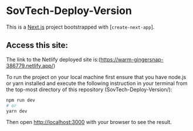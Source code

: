 # SovTech-Deploy-Version
This is a [Next.js](https://nextjs.org/) project bootstrapped with [`create-next-app`].

## Access this site:

The link to the Netlify deployed site is:(https://warm-gingersnap-386779.netlify.app/)

To run the project on your local machine first ensure that you have node.js or yarn installed and execute the following instruction in your terminal from the top-most directory of this repository (SovTech-Deploy-Version/):

```bash
npm run dev
# or
yarn dev
```

Then open [http://localhost:3000](http://localhost:3000) with your browser to see the result.
